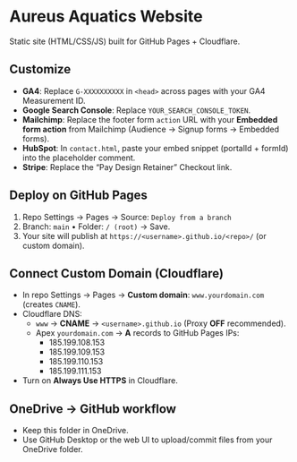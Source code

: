 # Aureus Aquatics Website

Static site (HTML/CSS/JS) built for GitHub Pages + Cloudflare.

## Customize
- **GA4**: Replace `G-XXXXXXXXXX` in `<head>` across pages with your GA4 Measurement ID.
- **Google Search Console**: Replace `YOUR_SEARCH_CONSOLE_TOKEN`.
- **Mailchimp**: Replace the footer form `action` URL with your **Embedded form action** from Mailchimp (Audience → Signup forms → Embedded forms).
- **HubSpot**: In `contact.html`, paste your embed snippet (portalId + formId) into the placeholder comment.
- **Stripe**: Replace the “Pay Design Retainer” Checkout link.

## Deploy on GitHub Pages
1. Repo Settings → Pages → Source: `Deploy from a branch`
2. Branch: `main` • Folder: `/ (root)` → Save.
3. Your site will publish at `https://<username>.github.io/<repo>/` (or custom domain).

## Connect Custom Domain (Cloudflare)
- In repo Settings → Pages → **Custom domain**: `www.yourdomain.com` (creates `CNAME`).
- Cloudflare DNS:
  - `www` → **CNAME** → `<username>.github.io` (Proxy **OFF** recommended).
  - Apex `yourdomain.com` → **A** records to GitHub Pages IPs:
    - 185.199.108.153
    - 185.199.109.153
    - 185.199.110.153
    - 185.199.111.153
- Turn on **Always Use HTTPS** in Cloudflare.

## OneDrive → GitHub workflow
- Keep this folder in OneDrive.
- Use GitHub Desktop or the web UI to upload/commit files from your OneDrive folder.
